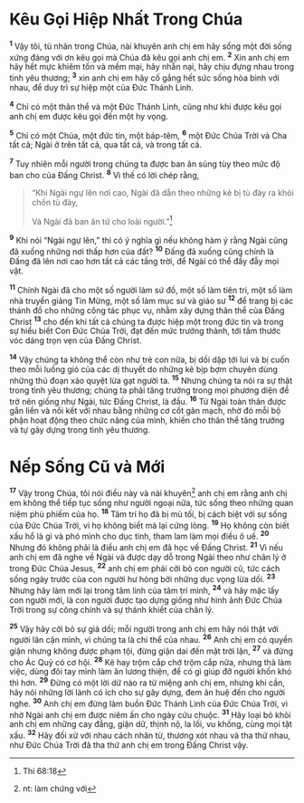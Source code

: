 # Kêu Gọi Hiệp Nhất Trong Chúa
<sup><b>1</b></sup> Vậy tôi, tù nhân trong Chúa, nài khuyên anh chị em hãy sống một đời sống xứng đáng với ơn kêu gọi mà Chúa đã kêu gọi anh chị em. <sup><b>2</b></sup> Xin anh chị em hãy hết mực khiêm tốn và mềm mại, hãy nhẫn nại, hãy chịu đựng nhau trong tình yêu thương; <sup><b>3</b></sup> xin anh chị em hãy cố gắng hết sức sống hòa bình với nhau, để duy trì sự hiệp một của Ðức Thánh Linh.

<sup><b>4</b></sup> Chỉ có một thân thể và một Ðức Thánh Linh, cũng như khi được kêu gọi anh chị em được kêu gọi đến một hy vọng.

<sup><b>5</b></sup> Chỉ có một Chúa, một đức tin, một báp-têm, <sup><b>6</b></sup> một Ðức Chúa Trời và Cha tất cả; Ngài ở trên tất cả, qua tất cả, và trong tất cả.

<sup><b>7</b></sup> Tuy nhiên mỗi người trong chúng ta được ban ân sủng tùy theo mức độ ban cho của Ðấng Christ. <sup><b>8</b></sup> Vì thế có lời chép rằng,


> “Khi Ngài ngự lên nơi cao, Ngài đã dẫn theo những kẻ bị tù đày ra khỏi chốn tù đày,
> 
> Và Ngài đã ban ân tứ cho loài người.”[^1]
>

<sup><b>9</b></sup> Khi nói “Ngài ngự lên,” thì có ý nghĩa gì nếu không hàm ý rằng Ngài cũng đã xuống những nơi thấp hơn của đất? <sup><b>10</b></sup> Ðấng đã xuống cũng chính là Ðấng đã lên nơi cao hơn tất cả các tầng trời, để Ngài có thể đầy đẫy mọi vật.

<sup><b>11</b></sup> Chính Ngài đã cho một số người làm sứ đồ, một số làm tiên tri, một số làm nhà truyền giảng Tin Mừng, một số làm mục sư và giáo sư <sup><b>12</b></sup> để trang bị các thánh đồ cho những công tác phục vụ, nhằm xây dựng thân thể của Ðấng Christ <sup><b>13</b></sup> cho đến khi tất cả chúng ta được hiệp một trong đức tin và trong sự hiểu biết Con Ðức Chúa Trời, đạt đến mức trưởng thành, tới tầm thước vóc dáng trọn vẹn của Ðấng Christ.

<sup><b>14</b></sup> Vậy chúng ta không thể còn như trẻ con nữa, bị dồi dập tới lui và bị cuốn theo mỗi luồng gió của các dị thuyết do những kẻ bịp bợm chuyên dùng những thủ đoạn xảo quyệt lừa gạt người ta. <sup><b>15</b></sup> Nhưng chúng ta nói ra sự thật trong tình yêu thương; chúng ta phải tăng trưởng trong mọi phương diện để trở nên giống như Ngài, tức Ðấng Christ, là đầu. <sup><b>16</b></sup> Từ Ngài toàn thân được gắn liền và nối kết với nhau bằng những cơ cốt gân mạch, nhờ đó mỗi bộ phận hoạt động theo chức năng của mình, khiến cho thân thể tăng trưởng và tự gây dựng trong tình yêu thương.


# Nếp Sống Cũ và Mới
<sup><b>17</b></sup> Vậy trong Chúa, tôi nói điều này và nài khuyên[^2] anh chị em rằng anh chị em không thể tiếp tục sống như người ngoại nữa, tức sống theo những quan niệm phù phiếm của họ. <sup><b>18</b></sup> Tâm trí họ đã bị mù tối, bị cách biệt với sự sống của Ðức Chúa Trời, vì họ không biết mà lại cứng lòng. <sup><b>19</b></sup> Họ không còn biết xấu hổ là gì và phó mình cho dục tính, tham lam làm mọi điều ô uế. <sup><b>20</b></sup> Nhưng đó không phải là điều anh chị em đã học về Ðấng Christ. <sup><b>21</b></sup> Vì nếu anh chị em đã nghe về Ngài và được dạy dỗ trong Ngài theo như chân lý ở trong Ðức Chúa Jesus, <sup><b>22</b></sup> anh chị em phải cởi bỏ con người cũ, tức cách sống ngày trước của con người hư hỏng bởi những dục vọng lừa dối. <sup><b>23</b></sup> Nhưng hãy làm mới lại trong tâm linh của tâm trí mình, <sup><b>24</b></sup> và hãy mặc lấy con người mới, là con người được tạo dựng giống như hình ảnh Ðức Chúa Trời trong sự công chính và sự thánh khiết của chân lý.

<sup><b>25</b></sup> Vậy hãy cởi bỏ sự giả dối; mỗi người trong anh chị em hãy nói thật với người lân cận mình, vì chúng ta là chi thể của nhau. <sup><b>26</b></sup> Anh chị em có quyền giận nhưng không được phạm tội, đừng giận dai đến mặt trời lặn, <sup><b>27</b></sup> và đừng cho Ác Quỷ có cơ hội. <sup><b>28</b></sup> Kẻ hay trộm cắp chớ trộm cắp nữa, nhưng thà làm việc, dùng đôi tay mình làm ăn lương thiện, để có gì giúp đỡ người khốn khó thì hơn. <sup><b>29</b></sup> Ðừng có một lời dữ nào ra từ miệng anh chị em, nhưng khi cần, hãy nói những lời lành có ích cho sự gây dựng, đem ân huệ đến cho người nghe. <sup><b>30</b></sup> Anh chị em đừng làm buồn Ðức Thánh Linh của Ðức Chúa Trời, vì nhờ Ngài anh chị em được niêm ấn cho ngày cứu chuộc. <sup><b>31</b></sup> Hãy loại bỏ khỏi anh chị em những cay đắng, giận dữ, thịnh nộ, la lối, vu khống, cùng mọi tật xấu. <sup><b>32</b></sup> Hãy đối xử với nhau cách nhân từ, thương xót nhau và tha thứ nhau, như Ðức Chúa Trời đã tha thứ anh chị em trong Ðấng Christ vậy.

[^1]: Thi 68:18
[^2]: nt: làm chứng với